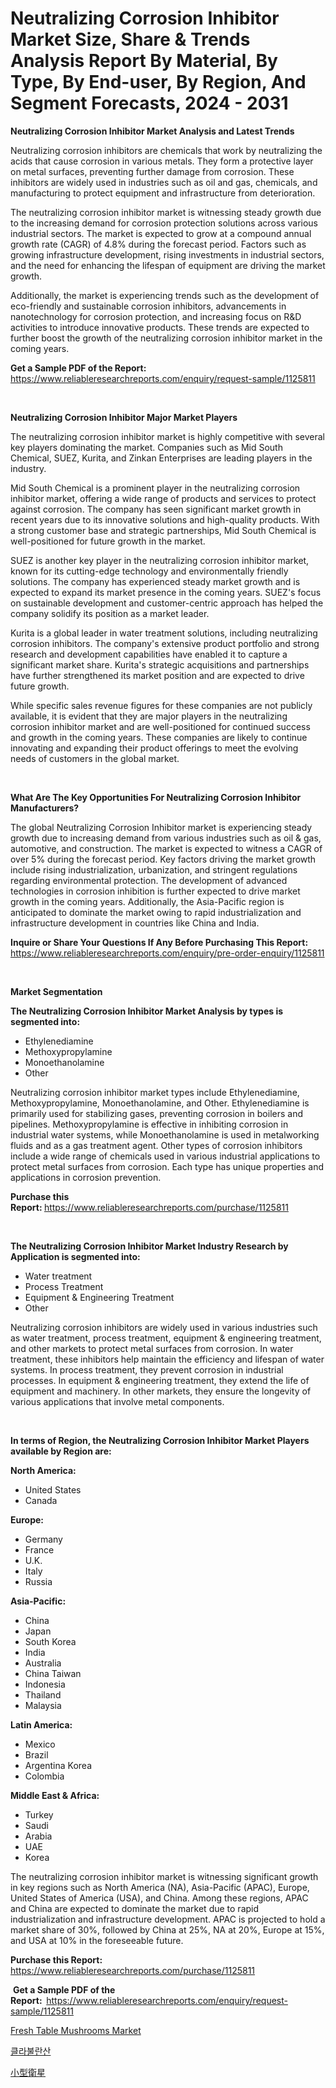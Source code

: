 <p><h1>Neutralizing Corrosion Inhibitor Market Size, Share & Trends Analysis Report By Material, By Type, By End-user, By Region, And Segment Forecasts, 2024 - 2031</h1></p><p><strong>Neutralizing Corrosion Inhibitor Market Analysis and Latest Trends</strong></p>
<p><p>Neutralizing corrosion inhibitors are chemicals that work by neutralizing the acids that cause corrosion in various metals. They form a protective layer on metal surfaces, preventing further damage from corrosion. These inhibitors are widely used in industries such as oil and gas, chemicals, and manufacturing to protect equipment and infrastructure from deterioration.</p><p>The neutralizing corrosion inhibitor market is witnessing steady growth due to the increasing demand for corrosion protection solutions across various industrial sectors. The market is expected to grow at a compound annual growth rate (CAGR) of 4.8% during the forecast period. Factors such as growing infrastructure development, rising investments in industrial sectors, and the need for enhancing the lifespan of equipment are driving the market growth.</p><p>Additionally, the market is experiencing trends such as the development of eco-friendly and sustainable corrosion inhibitors, advancements in nanotechnology for corrosion protection, and increasing focus on R&D activities to introduce innovative products. These trends are expected to further boost the growth of the neutralizing corrosion inhibitor market in the coming years.</p></p>
<p><strong>Get a Sample PDF of the Report:&nbsp;</strong> <a href="https://www.reliableresearchreports.com/enquiry/request-sample/1125811">https://www.reliableresearchreports.com/enquiry/request-sample/1125811</a></p>
<p>&nbsp;</p>
<p><strong>Neutralizing Corrosion Inhibitor Major Market Players</strong></p>
<p><p>The neutralizing corrosion inhibitor market is highly competitive with several key players dominating the market. Companies such as Mid South Chemical, SUEZ, Kurita, and Zinkan Enterprises are leading players in the industry. </p><p>Mid South Chemical is a prominent player in the neutralizing corrosion inhibitor market, offering a wide range of products and services to protect against corrosion. The company has seen significant market growth in recent years due to its innovative solutions and high-quality products. With a strong customer base and strategic partnerships, Mid South Chemical is well-positioned for future growth in the market.</p><p>SUEZ is another key player in the neutralizing corrosion inhibitor market, known for its cutting-edge technology and environmentally friendly solutions. The company has experienced steady market growth and is expected to expand its market presence in the coming years. SUEZ's focus on sustainable development and customer-centric approach has helped the company solidify its position as a market leader.</p><p>Kurita is a global leader in water treatment solutions, including neutralizing corrosion inhibitors. The company's extensive product portfolio and strong research and development capabilities have enabled it to capture a significant market share. Kurita's strategic acquisitions and partnerships have further strengthened its market position and are expected to drive future growth.</p><p>While specific sales revenue figures for these companies are not publicly available, it is evident that they are major players in the neutralizing corrosion inhibitor market and are well-positioned for continued success and growth in the coming years. These companies are likely to continue innovating and expanding their product offerings to meet the evolving needs of customers in the global market.</p></p>
<p>&nbsp;</p>
<p><strong>What Are The Key Opportunities For Neutralizing Corrosion Inhibitor Manufacturers?</strong></p>
<p><p>The global Neutralizing Corrosion Inhibitor market is experiencing steady growth due to increasing demand from various industries such as oil & gas, automotive, and construction. The market is expected to witness a CAGR of over 5% during the forecast period. Key factors driving the market growth include rising industrialization, urbanization, and stringent regulations regarding environmental protection. The development of advanced technologies in corrosion inhibition is further expected to drive market growth in the coming years. Additionally, the Asia-Pacific region is anticipated to dominate the market owing to rapid industrialization and infrastructure development in countries like China and India.</p></p>
<p><strong>Inquire or Share Your Questions If Any Before Purchasing This Report:</strong> <a href="https://www.reliableresearchreports.com/enquiry/pre-order-enquiry/1125811">https://www.reliableresearchreports.com/enquiry/pre-order-enquiry/1125811</a></p>
<p>&nbsp;</p>
<p><strong>Market Segmentation</strong></p>
<p><strong>The Neutralizing Corrosion Inhibitor Market Analysis by types is segmented into:</strong></p>
<p><ul><li>Ethylenediamine</li><li>Methoxypropylamine</li><li>Monoethanolamine</li><li>Other</li></ul></p>
<p><p>Neutralizing corrosion inhibitor market types include Ethylenediamine, Methoxypropylamine, Monoethanolamine, and Other. Ethylenediamine is primarily used for stabilizing gases, preventing corrosion in boilers and pipelines. Methoxypropylamine is effective in inhibiting corrosion in industrial water systems, while Monoethanolamine is used in metalworking fluids and as a gas treatment agent. Other types of corrosion inhibitors include a wide range of chemicals used in various industrial applications to protect metal surfaces from corrosion. Each type has unique properties and applications in corrosion prevention.</p></p>
<p><strong>Purchase this Report:&nbsp;</strong><a href="https://www.reliableresearchreports.com/purchase/1125811">https://www.reliableresearchreports.com/purchase/1125811</a></p>
<p>&nbsp;</p>
<p><strong>The Neutralizing Corrosion Inhibitor Market Industry Research by Application is segmented into:</strong></p>
<p><ul><li>Water treatment</li><li>Process Treatment</li><li>Equipment & Engineering Treatment</li><li>Other</li></ul></p>
<p><p>Neutralizing corrosion inhibitors are widely used in various industries such as water treatment, process treatment, equipment & engineering treatment, and other markets to protect metal surfaces from corrosion. In water treatment, these inhibitors help maintain the efficiency and lifespan of water systems. In process treatment, they prevent corrosion in industrial processes. In equipment & engineering treatment, they extend the life of equipment and machinery. In other markets, they ensure the longevity of various applications that involve metal components.</p></p>
<p>&nbsp;</p>
<p><strong>In terms of Region, the Neutralizing Corrosion Inhibitor Market Players available by Region are:</strong></p>
<p>
    <p> <strong> North America: </strong>
        <ul>
            <li>United States</li>
            <li>Canada</li>
        </ul>
        </p> 
    <p> <strong> Europe: </strong>
        <ul>
            <li>Germany</li>
            <li>France</li>
            <li>U.K.</li>
            <li>Italy</li>
            <li>Russia</li>
        </ul>
        </p> 
    <p> <strong> Asia-Pacific: </strong>
        <ul>
            <li>China</li>
            <li>Japan</li>
            <li>South Korea</li>
            <li>India</li>
            <li>Australia</li>
            <li>China Taiwan</li>
            <li>Indonesia</li>
            <li>Thailand</li>
            <li>Malaysia</li>
        </ul>
        </p> 
    <p> <strong> Latin America: </strong>
        <ul>
            <li>Mexico</li>
            <li>Brazil</li>
            <li>Argentina Korea</li>
            <li>Colombia</li>
        </ul>
        </p> 
    <p> <strong> Middle East & Africa: </strong>
        <ul>
            <li>Turkey</li>
            <li>Saudi</li>
            <li>Arabia</li>
            <li>UAE</li>
            <li>Korea</li>
        </ul>
    </p>
    </p>
<p><p>The neutralizing corrosion inhibitor market is witnessing significant growth in key regions such as North America (NA), Asia-Pacific (APAC), Europe, United States of America (USA), and China. Among these regions, APAC and China are expected to dominate the market due to rapid industrialization and infrastructure development. APAC is projected to hold a market share of 30%, followed by China at 25%, NA at 20%, Europe at 15%, and USA at 10% in the foreseeable future.</p></p>
<p><strong>Purchase this Report: </strong><a href="https://www.reliableresearchreports.com/purchase/1125811">https://www.reliableresearchreports.com/purchase/1125811</a></p>
<p>&nbsp;<strong>Get a Sample PDF of the Report:&nbsp;&nbsp;</strong><a href="https://www.reliableresearchreports.com/enquiry/request-sample/1125811">https://www.reliableresearchreports.com/enquiry/request-sample/1125811</a></p>
<p><strong></strong></p>
<p><p><a href="https://five-trouble-98a.notion.site/Fresh-Table-Mushrooms-Market-Research-Report-Provides-Critical-Insights-that-can-help-Shape-Business-d9b6d91de6324a6cb280d12953639e89">Fresh Table Mushrooms Market</a></p><p><a href="https://medium.com/@everettilkinson56562023/%ED%81%B4%EB%9D%BC%EB%B8%8C%EB%A3%B0%EB%9D%BC%EB%8B%89%EC%82%B0-%EC%8B%9C%EC%9E%A5-%EB%B6%84%EC%84%9D-%EA%B8%80%EB%A1%9C%EB%B2%8C-%EC%82%B0%EC%97%85-%EC%A0%84%EB%A7%9D-%EB%B0%8F-%EC%98%88%EC%B8%A1-2024%EB%85%84%EB%B6%80%ED%84%B0-2031%EB%85%84-537284821169">클라불란산</a></p><p><a href="https://medium.com/@rusty-marie2024/%E5%B0%8F%E5%9E%8B%E8%A1%9B%E6%98%9F%E5%B8%82%E5%A0%B4%E8%A6%8F%E6%A8%A1%E3%81%AF-%E3%82%B0%E3%83%AD%E3%83%BC%E3%83%90%E3%83%AB%E6%A5%AD%E7%95%8C%E3%81%A7%E6%9C%80%E9%81%A9%E3%81%AA%E3%83%9E%E3%83%BC%E3%82%B1%E3%83%86%E3%82%A3%E3%83%B3%E3%82%B0%E3%83%81%E3%83%A3%E3%83%8D%E3%83%AB%E3%82%92%E6%98%8E%E3%82%89%E3%81%8B%E3%81%AB%E3%81%97%E3%81%BE%E3%81%99-9b307108d6e4">小型衛星</a></p></p>